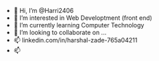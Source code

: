 - 👋 Hi, I’m @Harri2406
- 👀 I’m interested in Web Developtment (front end)
- 🌱 I’m currently learning Computer Technology
- 💞️ I’m looking to collaborate on ...
- 📫 linkedin.com/in/harshal-zade-765a04211
- 📫 

<!---
Harri2406/Harri2406 is a ✨ special ✨ repository because its `README.md` (this file) appears on your GitHub profile.
You can click the Preview link to take a look at your changes.
--->
